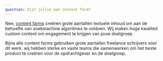 ```yaml
---
question: Zijn jullie een content farm?
---
```

Nee, [content farms](https://en.wikipedia.org/wiki/Content_farm) creëren grote aantallen textuele inhoud om aan de behoefte van zoekmachine algoritmes te voldoen. Wij maken hoge kwaliteit custom content om engagement te krijgen van jouw doelgroep.

Bijna alle content farms gebruiken grote aantallen freelance schrijvers voor dit werk, wij hebben sterke en vaste teams die samenwerken om het beste product te creëren voor de opdrachtgever en de doelgroep.
